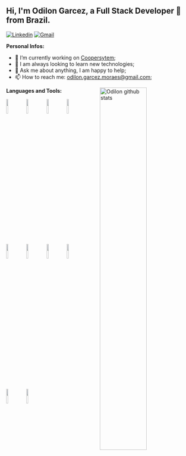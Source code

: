 ## Hi, I'm Odilon Garcez, a Full Stack Developer 🚀 from Brazil.

[![Linkedin](https://img.shields.io/badge/-LinkedIn-blue?style=flat&logo=Linkedin&logoColor=white)](https://www.linkedin.com/in/odilon-garcez)
[![Gmail](https://img.shields.io/badge/-Gmail-c14438?style=flat&logo=Gmail&logoColor=white)](mailto:odilon.garcez.moraes@gmail.com)

**Personal Infos:**

- 💼 I’m currently working on [Coopersytem](https://www.coopersystem.com.br);
- 🔧 I am always looking to learn new technologies;
- 💬 Ask me about anything, I am happy to help;
- 📫 How to reach me: odilon.garcez.moraes@gmail.com;

<a href="https://github.com/bc05">
    <img width="50%" align="right" width="50%" alt="Odilon github stats" src="https://github-readme-stats.vercel.app/api?username=bc05&show_icons=true&hide_border=true" />
  </a>

**Languages and Tools:**
  <!-- Your languages and tools. Be careful with the alignment. 
  You can use this sites to get logos: https://www.vectorlogo.zone or https://simpleicons.org/
  -->

<img width="10%" src="https://www.vectorlogo.zone/logos/nodejs/nodejs-horizontal.svg" />
<img width="10%" src="https://www.vectorlogo.zone/logos/typescriptlang/typescriptlang-ar21.svg" />
<img width="10%" src="https://www.vectorlogo.zone/logos/angular/angular-ar21.svg" />
<img width="10%" src="https://www.vectorlogo.zone/logos/python/python-horizontal.svg" />
<img width="10%" src="https://www.vectorlogo.zone/logos/djangoproject/djangoproject-ar21.svg" />
<img width="10%" src="https://www.vectorlogo.zone/logos/laravel/laravel-ar21.svg" />
<img width="10%" src="https://www.vectorlogo.zone/logos/php/php-horizontal.svg" />
<img width="10%" src="https://www.vectorlogo.zone/logos/postgresql/postgresql-horizontal.svg" />
<img width="10%" src="https://www.vectorlogo.zone/logos/firebase/firebase-ar21.svg" />
<img width="10%" src="https://www.vectorlogo.zone/logos/mariadb/mariadb-ar21.svg" />
